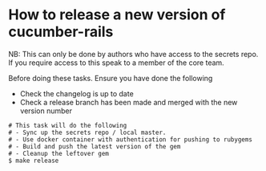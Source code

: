 # How to release a new version of cucumber-rails

NB: This can only be done by authors who have access to the secrets repo.
If you require access to this speak to a member of the core team.

Before doing these tasks. Ensure you have done the following

- Check the changelog is up to date
- Check a release branch has been made and merged with the new version number

```shell
# This task will do the following
# - Sync up the secrets repo / local master.
# - Use docker container with authentication for pushing to rubygems
# - Build and push the latest version of the gem 
# - Cleanup the leftover gem
$ make release
```
